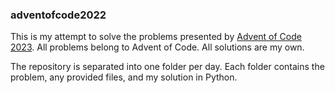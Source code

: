 ### adventofcode2022
This is my attempt to solve the problems presented by [Advent of Code 2023](https://adventofcode.com/2023).  All problems belong to Advent of Code.  All solutions are my own.

The repository is separated into one folder per day.  Each folder contains the problem, any provided files, and my solution in Python.
